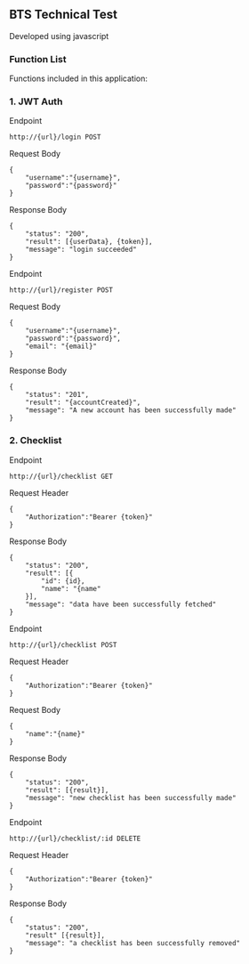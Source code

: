 ## BTS Technical Test

Developed using javascript

### Function List

Functions included in this application:

### 1. JWT Auth

Endpoint
```
http://{url}/login POST
```
Request Body
```
{
    "username":"{username}",
    "password":"{password}"
}
```
Response Body
```
{
    "status": "200",
    "result": [{userData}, {token}],
    "message": "login succeeded"
}
```
Endpoint
```
http://{url}/register POST
```
Request Body
```
{
    "username":"{username}",
    "password":"{password}",
    "email": "{email}"
}
```
Response Body
```
{
    "status": "201",
    "result": "{accountCreated}",
    "message": "A new account has been successfully made"
}
```

### 2. Checklist

Endpoint
```
http://{url}/checklist GET
```

Request Header
```
{
    "Authorization":"Bearer {token}"
}
```

Response Body
```
{
    "status": "200",
    "result": [{
        "id": {id},
        "name": "{name"
    }],
    "message": "data have been successfully fetched"
}
```

Endpoint
```
http://{url}/checklist POST
```

Request Header
```
{
    "Authorization":"Bearer {token}"
}
```
Request Body
```
{
    "name":"{name}"
}
```

Response Body
```
{
    "status": "200",
    "result": [{result}],
    "message": "new checklist has been successfully made"
}
```
Endpoint
```
http://{url}/checklist/:id DELETE
```

Request Header
```
{
    "Authorization":"Bearer {token}"
}
```

Response Body
```
{
    "status": "200",
    "result" [{result}],
    "message": "a checklist has been successfully removed"
}
```
